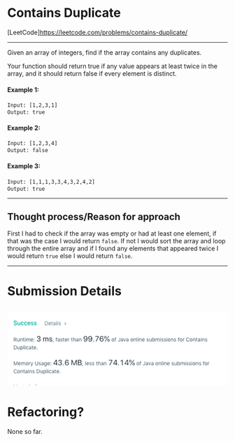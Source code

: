 # Contains Duplicate
[LeetCode]https://leetcode.com/problems/contains-duplicate/

---

Given an array of integers, find if the array contains any duplicates.

Your function should return true if any value appears at least twice in the array, and it should return false if every element is distinct.

#### Example 1:

    Input: [1,2,3,1]
    Output: true

#### Example 2:

    Input: [1,2,3,4]
    Output: false

#### Example 3:

    Input: [1,1,1,3,3,4,3,2,4,2]
    Output: true


---

## Thought process/Reason for approach
First I had to check if the array was empty or had at least one element, if that was the case I would return `false`. If not I would sort the array and loop through the entire array and if I found any elements that appeared twice I would return `true` else I would return `false`.

---
# Submission Details
![Details](https://github.com/ksbeasle/Algorithms/blob/master/contains-duplicates/submission-details.png?raw=true)
---
# Refactoring?
None so far.
